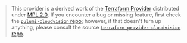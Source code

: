 > This provider is a derived work of the [Terraform Provider](https://github.com/terraform-providers/terraform-provider-cloudvision)
> distributed under [MPL 2.0](https://www.mozilla.org/en-US/MPL/2.0/). If you encounter a bug or missing feature,
> first check the [`pulumi-cloudvision` repo](/issues); however, if that doesn't turn up anything,
> please consult the source [`terraform-provider-cloudvision` repo](https://github.com/terraform-providers/terraform-provider-cloudvision/issues).
